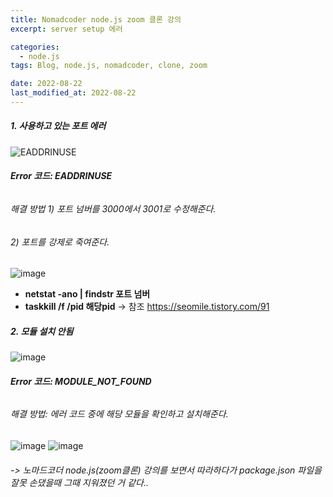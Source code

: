 ```yaml
---
title: Nomadcoder node.js zoom 클론 강의
excerpt: server setup 에러

categories:
  - node.js
tags: Blog, node.js, nomadcoder, clone, zoom

date: 2022-08-22
last_modified_at: 2022-08-22
---
```


##### **1. 사용하고 있는 포트 에러**
![EADDRINUSE](https://user-images.githubusercontent.com/49359846/185800490-ebc38565-bffe-4bcd-add9-bb95a34fc598.PNG)
###### **Error 코드: EADDRINUSE**
###### 해결 방법 1) 포트 넘버를 3000에서 3001로 수정해준다.
######           2) 포트를 강제로 죽여준다.
![image](https://user-images.githubusercontent.com/49359846/185805567-595c0aaf-69c9-45cb-bab5-85d769e0382a.png)
 - **netstat -ano | findstr 포트 넘버**
 - **taskkill /f /pid 해당pid**
-> 참조 https://seomile.tistory.com/91 

##### **2. 모듈 설치 안됨**
![image](https://user-images.githubusercontent.com/49359846/185805691-ae89aed3-02f4-4a4f-a23c-f449b2701869.png)
###### **Error 코드: MODULE_NOT_FOUND**
###### 해결 방법: 에러 코드 중에 해당 모듈을 확인하고 설치해준다.
![image](https://user-images.githubusercontent.com/49359846/185805863-eea041f7-a74e-4c19-aa3c-6f4aa92a8bfb.png)
![image](https://user-images.githubusercontent.com/49359846/185805875-dbc3d5d1-6077-4149-ae0a-da7d19f5e528.png)
###### -> 노마드코더 node.js(zoom클론) 강의를 보면서 따라하다가 package.json 파일을 잘못 손댔을때 그때 지워졌던 거 같다..
